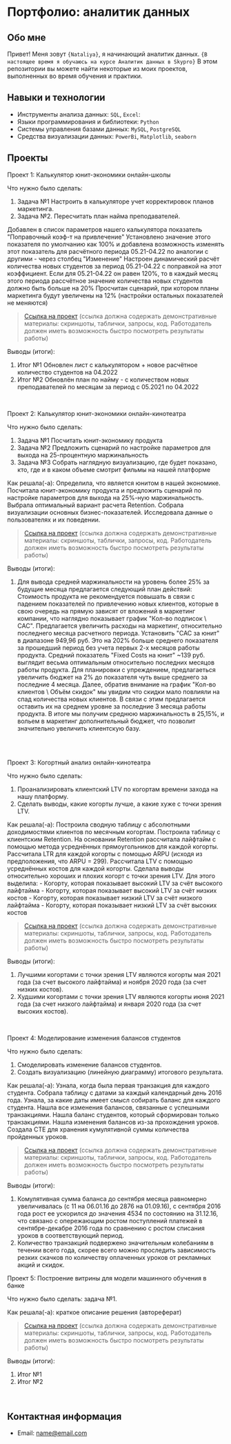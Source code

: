 # Портфолио: аналитик данных

## Обо мне 

Привет! Меня зовут ``{Nataliya}``, я начинающий аналитик данных. 
``{В настоящее время я обучаюсь на курсе Аналитик данных в Skypro}``
В этом репозитории вы можете найти некоторые из моих проектов, выполненных во время обучения и практики.
<br>

## Навыки и технологии
- Инструменты анализа данных: ``SQL``, ``Excel``: 
- Языки программирования и библиотеки: ``Python``
- Системы управления базами данных: ``MySQL``, ``PostgreSQL``
- Средства визуализации данных: ``PowerBi``, ``Matplotlib``, ``seaborn``



## Проекты
<p> Проект 1: Калькулятор юнит-экономики онлайн-школы</p>
<p>Что нужно было сделать:<p>
<ol>
  <li>Задача №1 Настроить в калькуляторе учет корректировок планов маркетинга.</li>
  <li>Задача №2. Пересчитать план найма преподавателей.</li>
</ol>

<p>Добавлен в список параметров нашего калькулятора показатель "Поправочный коэф-т на привлечение"
  Установлено значение этого показателя по умолчанию как 100% и добавлена возможность изменять этот показатель для расчётного периода 05.21-04.22 по аналогии с другими - через столбец "Изменение"
Настроен динамический расчёт количества новых студентов за период 05.21-04.22 с поправкой на этот коэффициент. Если для 05.21-04.22 он равен 120%, то в каждый месяц этого периода рассчётное значение количества новых студентов должно быть больше на 20%
Просчитан сценарий, при котором планы маркетинга будут увеличены на 12% (настройки остальных показателей не меняются)
<p>


> <a href="https://github.com/NDesember/my_catalog/blob/main/%D0%9A%D0%B0%D0%BB%D1%8C%D0%BA%D1%83%D0%BB%D1%8F%D1%82%D0%BE%D1%80%20%D0%BE%D0%BD-%D0%BB%D0%B0%D0%B9%D0%BD%20%D1%88%D0%BA%D0%BE%D0%BB%D1%8B.xlsx">Ссылка на проект</a>
  (ссылка должна содержать демонстративные материалы: скриншоты, таблички, запросы, код. Работодатель должен иметь возможность быстро посмотреть результаты работы)

<p>Выводы (итоги):<p>
<ol>
  <li>Итог №1 Обновлен лист с калькулятором + новое расчётное количество студентов на 04.2022 </li>
  <li>Итог №2 Обновлён план по найму - с количеством новых преподавателей по месяцам за период с 05.2021 по 04.2022</li>
</ol>
<br> 

<p> Проект 2: Калькулятор юнит-экономики онлайн-кинотеатра</p>
<p>Что нужно было сделать:<p>
<ol>
  <li>Задача №1 Посчитать юнит-экономику продукта</li>
  <li>Задача №2 Предложить сценарий по настройке параметров для выхода на 25-процентную маржинальность </li>
  <li>Задача №3 Собрать наглядную визуализацию, где будет показано, кто, где и в каком объеме смотрит фильмы на нашей платформе </li>
</ol>

<p>Как решала(-а): 
Определила, что является юнитом в нашей экономике.
Посчитала юнит-экономику продукта и предложить сценарий по настройке параметров для выхода на 25%-ную маржинальность.
Выбрала оптимальный вариант расчета Retention. 
Собрала визуализации основных бизнес-показателей.
Исследовала данные о пользователях и их поведении.<p>

> <a href="https://github.com/NDesember/my_catalog/blob/main/%D0%BA%D1%83%D1%80%D1%81%D0%BE%D0%B2%D0%B0%D1%8F%20%20%D0%AE%D0%BD%D0%B8%D1%82%20-%20%D1%8D%D0%BA%D0%BE%D0%BD%D0%BE%D0%BC%D0%B8%D0%BA%D0%B0.xlsb">Ссылка на проект</a>
 (ссылка должна содержать демонстративные материалы: скриншоты, таблички, запросы, код. Работодатель должен иметь возможность быстро посмотреть результаты работы)
 
<p>Выводы (итоги):<p>
<ol>
  <li>Для вывода средней маржинальности на уровень более 25% за будущие месяца предлагается следующий план действий: 
    Стоимость продукта не рекомендуется повышать в связи с падением показателей по привлечению новых клиентов, которые в свою очередь на прямую зависят от вложений в маркетинг компании, что наглядно показывает график "Кол-во подписок \ САС".
    Предлагается увеличить расходы на маркетинг, относительно последнего месяца расчетного периода.  Установить "CAC за юнит" в диапазоне 949,96 руб. Это на 202% больше среднего показателя за прошедший период без учета первых 2-х месяцов работы продукта. Средний показатель "Fixed Costs на юнит"  ~139 руб. выглядит весьма оптимальным относительно последних месяцов работы продукта. 
    Для планировки с упреждением, предлагаеться увеличить бюджет на 2% до показателя чуть выше среднего за последние 4 месяца. Далее, обратив внимание на график "Кол-во клиентов \ Объём скидок" мы увидим что скидки мало повлияли на спад количества новых клиентов. В связи с этим предлагается оставить их на среднем уровне за последние 3 месяца работы продукта. В итоге мы получим среднюю маржинальность в 25,15%, и вольем в маркетинг дополнительный бюджет, что позволит значительно увеличить клиентскую базу. </li>
 
</ol>
<br> 

<br> 
<p> Проект 3: Когортный анализ онлайн-кинотеатра </p>
<p>Что нужно было сделать:<p>
<ol>
  <li>Проанализировать клиентский LTV по когортам времени захода на нашу платформу. </li>
  <li>Сделать выводы, какие когорты лучше, а какие хуже с точки зрения LTV.</li>
</ol>

<p>Как решала(-а): 
 Построила сводную таблицу с абсолютными доходимостями клиентов по месячным когортам.
 Построила таблицу с клиентским Retention.
 На основании Retention рассчитала лайфтайм с помощью метода усреднённых прямоугольников для каждой когорты.
 Рассчитала LTR для каждой когорты с помощью ARPU (исходя из предположения, что ARPU = 299). 
 Рассчитала LTV с помощью усреднённых костов для каждой когорты.
 Сделала выводы относительно хороших и плохих когорт с точки зрения LTV.
 Для этого выделила:
- Когорту, которая показывает высокий LTV за счёт высокого лайфтайма
- Когорту, которая показывает высокий LTV за счёт низких костов
- Когорту, которая показывает низкий LTV за счёт низкого лайфтайма
- Когорту, которая показывает низкий LTV за счёт высоких костов
<p>
  
> <a href="https://github.com/NDesember/my_catalog/blob/main/%D0%9A%D0%BE%D0%B3%D0%BE%D1%80%D1%82%D0%BD%D1%8B%D0%B9%20%D0%B0%D0%BD%D0%B0%D0%BB%D0%B8%D0%B7%20%D0%BE%D0%BD-%D0%BB%D0%B0%D0%B9%D0%BD%20%D0%BA%D0%B8%D0%BD%D0%BE%D1%82%D0%B5%D0%B0%D1%82%D1%80%D0%B0.xlsx">Ссылка на проект</a>
(ссылка должна содержать демонстративные материалы: скриншоты, таблички, запросы, код. Работодатель должен иметь возможность быстро посмотреть результаты работы)

  <p>Выводы (итоги):<p>
<ol>
  <li>Лучшими когортами с точки зрения LTV  являются когорты мая 2021 года (за счет высокого лайфтайма) и ноября 2020 года (за счет низких костов).</li>
  <li>Худшими когортами с точки зрения LTV  являются когорты июня 2021 года (за счет низкого лайфтайма) и января 2020 года (за счет высоких костов).</li>
</ol>
<br> 

<p>Проект 4: Моделирование изменения балансов студентов</p> 
<p>Что нужно было сделать:<p>
<ol>
  <li>Смоделировать изменение балансов студентов. </li>
  <li>Создать визуализацию (линейную диаграмму) итогового результата.</li>
</ol>

<p>Как решала(-а): Узнала, когда была первая транзакция для каждого студента. 
                  Собрала таблицу с датами за каждый календарный день 2016 года.
                  Узнала, за какие даты имеет смысл собирать баланс для каждого студента.
                  Нашла все изменения балансов, связанные с успешными транзакциями.
                  Нашла баланс студентов, который сформирован только транзакциями.
                  Нашла изменения балансов из-за прохождения уроков. 
                  Создала CTE для хранения кумулятивной суммы количества пройденных уроков. 
                 <p>
        
> <a href="https://github.com/NDesember/my_catalog/blob/main/sql%20kurs.docx">Ссылка на проект</a>
(ссылка должна содержать демонстративные материалы: скриншоты, таблички, запросы, код. Работодатель должен иметь возможность быстро посмотреть результаты работы)
 
 <p>Выводы (итоги):<p>
<ol>
  <li>Комулятивная сумма баланса до сентября месяца равномерно увеличивалась (с 11 на 06.01.16 до 2876 на 01.09.16), c сентября 2016 года рост ее ускорился до значения 4534 по состоянию на 31.12.16, что связано с опережающим ростом поступлений платежей в сентябре-декабре 2016 года по сравнению с ростом списания уроков в соответствующий период. </li>
  <li>Количество транзакций подвержено значительным колебаниям в течении всего года, скорее всего можно проследить зависимость резких скачков по количеству оплаченных уроков от рекламных акций и скидок.</li>
</ol>

<p>Проект 5: Построение витрины для модели машинного обучения в банке </p> 
<p>Что нужно было сделать: задача №1.<p>
  
<p>Как решала(-а): краткое описание решения (автореферат)<p>

> <a href="https://drive.google.com/drive/folders/1QOk5AAh6x7jK_yHgfKI2sUFYR7AWUi5u">Ссылка на проект</a>
(ссылка должна содержать демонстративные материалы: скриншоты, таблички, запросы, код. Работодатель должен иметь возможность быстро посмотреть результаты работы)
  
 <p>Выводы (итоги):<p>
<ol>
  <li>Итог №1</li>
  <li>Итог №2</li>
</ol>
<br> 

## Контактная информация
- Email: name@email.com

